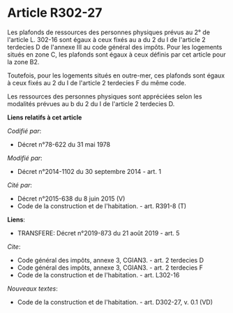 # Article R302-27

Les plafonds de ressources des personnes physiques prévus au 2° de l'article L. 302-16 sont égaux à ceux fixés au a du 2 du I
de l'article 2 terdecies D de l'annexe III au code général des impôts. Pour les logements situés en zone C, les plafonds sont
égaux à ceux définis par cet article pour la zone B2. 

Toutefois, pour les logements situés en outre-mer, ces plafonds sont égaux à ceux fixés au 2 du I de l'article 2 terdecies F
du même code. 

Les ressources des personnes physiques sont appréciées selon les modalités prévues au b du 2 du I de l'article 2 terdecies D.

**Liens relatifs à cet article**

_Codifié par_:

  - Décret n°78-622 du 31 mai 1978

_Modifié par_:

  - Décret n°2014-1102 du 30 septembre 2014 - art. 1

_Cité par_:

  - Décret n°2015-638 du 8 juin 2015 (V)
  - Code de la construction et de l'habitation. - art. R391-8 (T)

**Liens**:

  - TRANSFERE: Décret n°2019-873 du 21 août 2019 - art. 5

_Cite_:

  - Code général des impôts, annexe 3, CGIAN3. - art. 2 terdecies D
  - Code général des impôts, annexe 3, CGIAN3. - art. 2 terdecies F
  - Code de la construction et de l'habitation. - art. L302-16

_Nouveaux textes_:

  - Code de la construction et de l'habitation. - art. D302-27, v. 0.1 (VD)

